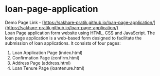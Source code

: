 # loan-page-application
Demo Page Link - [https://sakhare-pratik.github.io/loan-page-application/](https://sakhare-pratik.github.io/loan-page-application/) <br>
Loan Page application form website using HTML, CSS and JavaScript.
The loan page application is a web-based form designed to facilitate the submission of loan applications. It consists of four pages: <br>
1) Loan Application Page (index.html) <br>
2) Confirmation Page (confirm.html) <br>
3) Address Page (address.html) <br>
4) Loan Tenure Page (loantenure.html)



